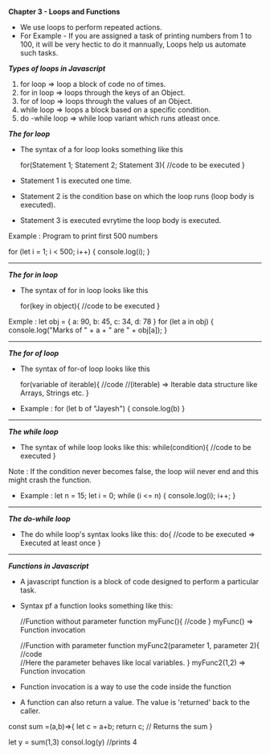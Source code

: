 **Chapter 3 - Loops and Functions**

- We use loops to perform repeated actions.
- For Example - If you are assigned a task of printing numbers from 1 to 100, it will be very hectic to do it mannually, Loops help us automate such tasks.

**_Types of loops in Javascript_**

1. for loop => loop a block of code no of times.
2. for in loop => loops through the keys of an Object.
3. for of loop => loops through the values of an Object.
4. while loop => loops a block based on a specific condition.
5. do -while loop => while loop variant which runs atleast once.

**_The for loop_**

- The syntax of a for loop looks something like this

  for(Statement 1; Statement 2; Statement 3){
  //code to be executed
  }

- Statement 1 is executed one time.
- Statement 2 is the condition base on which the loop runs (loop body is executed).
- Statement 3 is executed evrytime the loop body is executed.

Example : Program to print first 500 numbers

for (let i = 1; i < 500; i++) {
console.log(i);
}

---

**_The for in loop_**

- The syntax of for in loop looks like this

  for(key in object){
  //code to be executed
  }

Exmple :
let obj = {
a: 90,
b: 45,
c: 34,
d: 78
}
for (let a in obj) {
console.log("Marks of " + a + " are " + obj[a]);
}

---

**_The for of loop_**

- The syntax of for-of loop looks like this

  for(variable of iterable){
  //code
  //(iterable) => Iterable data structure like Arrays, Strings etc.
  }

- Example :
  for (let b of "Jayesh") {
  console.log(b)
  }

---

**_The while loop_**

- The syntax of while loop looks like this:
  while(condition){
  //code to be executed
  }

Note : If the condition never becomes false, the loop wiil never end and this might crash the function.

- Example :
  let n = 15;
  let i = 0;
  while (i <= n) {
  console.log(i);
  i++;
  }

---

**_The do-while loop_**

- The do while loop's syntax looks like this:
  do{
  //code to be executed => Executed at least once
  }

---

**_Functions in Javascript_**

- A javascript function is a block of code designed to perform a particular task.
- Syntax pf a function looks something like this:

  //Function without parameter
  function myFunc(){
  //code
  }
  myFunc() => Function invocation

  //Function with parameter
  function myFunc2(parameter 1, parameter 2){
  //code  
   //Here the parameter behaves like local variables.
  }
  myFunc2(1,2) => Function invocation

- Function invocation is a way to use the code inside the function
- A function can also return a value. The value is 'returned' back to the caller.

const sum =(a,b)=>{
let c = a+b;
return c; // Returns the sum
}

let y = sum(1,3)
consol.log(y) //prints 4
